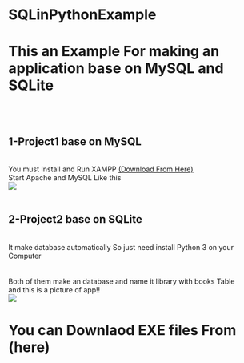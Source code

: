 # SQLinPythonExample <br>
<h1>This an Example For making an application base on MySQL and SQLite</h1><br><br>
<h2>1-Project1 base on MySQL</h2><br>
You must Install and Run XAMPP <a href="https://www.apachefriends.org/">(Download From Here)</a> <br>
Start Apache and MySQL Like this <br>
<img src="https://s6.uupload.ir/files/screenshot_2022-08-23_162515_xvk7.png"> <br><br>
<h2>2-Project2 base on SQLite</h2><br>
It make database automatically So just need install Python 3 on your Computer<br><br><br>
Both of them make an database and name it library with books Table<br>
and this is a picture of app!!<br>
<img src="https://s6.uupload.ir/files/screenshot_2022-08-23_161827_a79r.png">
<h1>You can Downlaod EXE files From (here)</h1>
